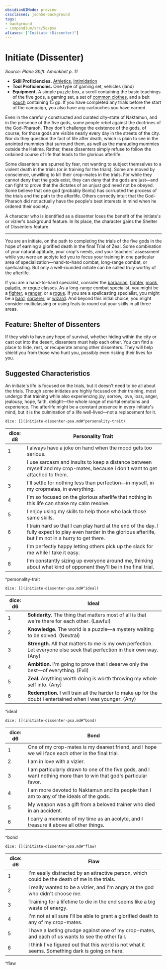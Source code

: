 ```yaml
---
obsidianUIMode: preview
cssclasses: json5e-background
tags:
- background
- compendium/src/5e/psa
aliases: ["Initiate (Dissenter)"]
---
```

# Initiate (Dissenter)
*Source: Plane Shift: Amonkhet p. 11*  

- **Skill Proficiencies.** [Athletics](Mechanics/Rules/skills.md#Athletics), [Intimidation](Mechanics/Rules/skills.md#Intimidation)  
- **Tool Proficiencies.** One type of gaming set, vehicles (land)  
- **Equipment.** A simple puzzle box, a scroll containing the basic teachings of the five gods, a gaming set, a set of [common clothes](Mechanics/items/common-clothes.md), and a belt [pouch](Mechanics/items/pouch.md) containing 15 gp. If you have completed any trials before the start of the campaign, you also have any cartouches you have earned  

Even in the carefully constructed and curated city-state of Naktamun, and in the presence of the five gods, some people rebel against the doctrines of the God-Pharaoh. They don't challenge the existence of the gods, of course, for those gods are visible nearly every day in the streets of the city. Nor do they question the fact of life after death, which is plain to see in the anointed mummies that surround them, as well as the marauding mummies outside the Hekma. Rather, these dissenters simply refuse to follow the ordained course of life that leads to the glorious afterlife.

Some dissenters are spurred by fear, not wanting to subject themselves to a violent death in the trials (or in training for the trials). Some are moved by conscience, unwilling to kill their crop-mates in the trials. For while they cannot deny that the gods exist, they can deny that the gods are just—and can fight to prove that the dictates of an unjust god need not be obeyed. Some believe that one god (probably Bontu) has corrupted the process of the trials and the path to the afterlife. Others correctly intuit that the God-Pharaoh did not actually have the people's best interests in mind when he ordered their society.

A character who is identified as a dissenter loses the benefit of the initiate's or vizier's background feature. In its place, the character gains the Shelter of Dissenters feature.

---

You are an initiate, on the path to completing the trials of the five gods in the hope of earning a glorified death in the final Trial of Zeal. Some combination of your natural aptitude, your crop's needs, and your teachers' assessment while you were an acolyte led you to focus your training in one particular area of specialization—hand-to-hand combat, long-range combat, or spellcasting. But only a well-rounded initiate can be called truly worthy of the afterlife.

If you are a hand-to-hand specialist, consider the [barbarian](Mechanics/classes/barbarian.md), [fighter](Mechanics/classes/fighter.md), [monk](Mechanics/classes/monk.md), [paladin](Mechanics/classes/paladin.md), or [rogue](Mechanics/classes/rogue.md) classes. As a long-range combat specialist, you might be a [fighter](Mechanics/classes/fighter.md), a [ranger](Mechanics/classes/ranger.md), or a [rogue](Mechanics/classes/rogue.md). If you are a spellcasting specialist, you might be a [bard](Mechanics/classes/bard.md), [sorcerer](Mechanics/classes/sorcerer.md), or [wizard](Mechanics/classes/wizard.md). And beyond this initial choice, you might consider multiclassing or using feats to round out your skills in all three areas.

## Feature: Shelter of Dissenters

If they wish to have any hope of survival, whether hiding within the city or cast out into the desert, dissenters must help each other. You can find a place to hide, rest, or recuperate among other dissenters. They will help shield you from those who hunt you, possibly even risking their lives for you.

## Suggested Characteristics

An initiate's life is focused on the trials, but it doesn't need to be all about the trials. Though some initiates are highly focused on their training, most undergo that training while also experiencing joy, sorrow, love, loss, anger, jealousy, hope, faith, delight—the whole range of mortal emotions and experience. The afterlife might be a constant presence in every initiate's mind, but it is the culmination of a life well-lived—not a replacement for it.

`dice: [](initiate-dissenter-psa.md#^personality-trait)`

| dice: d8 | Personality Trait |
|----------|-------------------|
| 1 | I always have a joke on hand when the mood gets too serious. |
| 2 | I use sarcasm and insults to keep a distance between myself and my crop-mates, because I don't want to get attached to them. |
| 3 | I'll settle for nothing less than perfection—in myself, in my cropmates, in everything. |
| 4 | I'm so focused on the glorious afterlife that nothing in this life can shake my calm resolve. |
| 5 | I enjoy using my skills to help those who lack those same skills. |
| 6 | I train hard so that I can play hard at the end of the day. I fully expect to play even harder in the glorious afterlife, but I'm not in a hurry to get there. |
| 7 | I'm perfectly happy letting others pick up the slack for me while I take it easy. |
| 8 | I'm constantly sizing up everyone around me, thinking about what kind of opponent they'll be in the final trial. |
^personality-trait

`dice: [](initiate-dissenter-psa.md#^ideal)`

| dice: d6 | Ideal |
|----------|-------|
| 1 | **Solidarity.** The thing that matters most of all is that we're there for each other. (Lawful) |
| 2 | **Knowledge.** The world is a puzzle—a mystery waiting to be solved. (Neutral) |
| 3 | **Strength.** All that matters to me is my own perfection. Let everyone else seek that perfection in their own way. (Any) |
| 4 | **Ambition.** I'm going to prove that I deserve only the best—of everything. (Evil) |
| 5 | **Zeal.** Anything worth doing is worth throwing my whole self into. (Any) |
| 6 | **Redemption.** I will train all the harder to make up for the doubt I entertained when I was younger. (Any) |
^ideal

`dice: [](initiate-dissenter-psa.md#^bond)`

| dice: d6 | Bond |
|----------|------|
| 1 | One of my crop-mates is my dearest friend, and I hope we will face each other in the final trial. |
| 2 | I am in love with a vizier. |
| 3 | I am particularly drawn to one of the five gods, and I want nothing more than to win that god's particular favor. |
| 4 | I am more devoted to Naktamun and its people than I am to any of the ideals of the gods. |
| 5 | My weapon was a gift from a beloved trainer who died in an accident. |
| 6 | I carry a memento of my time as an acolyte, and I treasure it above all other things. |
^bond

`dice: [](initiate-dissenter-psa.md#^flaw)`

| dice: d6 | Flaw |
|----------|------|
| 1 | I'm easily distracted by an attractive person, which could be the death of me in the trials. |
| 2 | I really wanted to be a vizier, and I'm angry at the god who didn't choose me. |
| 3 | Training for a lifetime to die in the end seems like a big waste of energy. |
| 4 | I'm not at all sure I'll be able to grant a glorified death to any of my crop-mates. |
| 5 | I have a lasting grudge against one of my crop-mates, and each of us wants to see the other fail. |
| 6 | I think I've figured out that this world is not what it seems. Something dark is going on here. |
^flaw